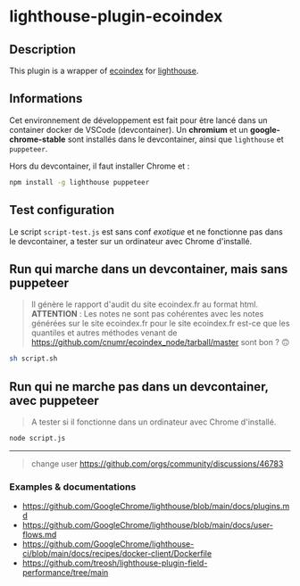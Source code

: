 # lighthouse-plugin-ecoindex

## Description
This plugin is a wrapper of [ecoindex](https://ecoindex.fr/) for [lighthouse](https://github.com/GoogleChrome/lighthouse/blob/main/docs/plugins.md).

## Informations

Cet environnement de développement est fait pour être lancé dans un container docker de VSCode (devcontainer).
Un **chromium** et un **google-chrome-stable** sont installés dans le devcontainer, ainsi que `lighthouse` et `puppeteer`.

Hors du devcontainer, il faut installer Chrome et :
```bash
npm install -g lighthouse puppeteer
```

## Test configuration

Le script `script-test.js` est sans conf *exotique* et ne fonctionne pas dans le devcontainer, a tester sur un ordinateur avec Chrome d'installé.

## Run qui marche dans un devcontainer, mais sans puppeteer
> Il génère le rapport d'audit du site ecoindex.fr au format html.  
> **ATTENTION** : Les notes ne sont pas cohérentes avec les notes générées sur le site ecoindex.fr pour le site ecoindex.fr est-ce que les quantiles et autres méthodes venant de https://github.com/cnumr/ecoindex_node/tarball/master sont bon ? 🙃

```bash
sh script.sh
```

## Run qui ne marche pas dans un devcontainer, avec puppeteer
> A tester si il fonctionne dans un ordinateur avec Chrome d'installé.
```bash
node script.js
```

---

> change user https://github.com/orgs/community/discussions/46783

### Examples & documentations
- https://github.com/GoogleChrome/lighthouse/blob/main/docs/plugins.md
- https://github.com/GoogleChrome/lighthouse/blob/main/docs/user-flows.md
- https://github.com/GoogleChrome/lighthouse-ci/blob/main/docs/recipes/docker-client/Dockerfile
- https://github.com/treosh/lighthouse-plugin-field-performance/tree/main